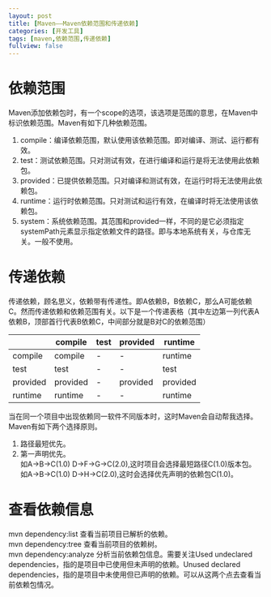 ```yaml
---
layout: post
title: [Maven——Maven依赖范围和传递依赖]
categories: [开发工具]
tags: [maven,依赖范围,传递依赖]
fullview: false
---
```

# 依赖范围

Maven添加依赖包时，有一个scope的选项，该选项是范围的意思，在Maven中标识依赖范围。Maven有如下几种依赖范围。  
1. compile：编译依赖范围，默认使用该依赖范围。即对编译、测试、运行都有效。  
2. test：测试依赖范围。只对测试有效，在进行编译和运行是将无法使用此依赖包。  
3. provided：已提供依赖范围。只对编译和测试有效，在运行时将无法使用此依赖包。  
4. runtime：运行时依赖范围。只对测试和运行有效，在编译时将无法使用该依赖包。  
5. system：系统依赖范围。其范围和provided一样，不同的是它必须指定systemPath元素显示指定依赖文件的路径。即与本地系统有关，与仓库无关。一般不使用。  

# 传递依赖

传递依赖，顾名思义，依赖带有传递性。即A依赖B，B依赖C，那么A可能依赖C。然而传递依赖和依赖范围有关。以下是一个传递表格（其中左边第一列代表A依赖B，顶部首行代表B依赖C，中间部分就是B对C的依赖范围）

| |compile|test|provided|runtime|
|-|-|-|-|-|
|compile|compile|-|-|runtime|
|test|test|-|-|test|
|provided|provided|-|provided|provided|
|runtime|runtime|-|-|runtime|

当在同一个项目中出现依赖同一软件不同版本时，这时Maven会自动帮我选择。Maven有如下两个选择原则。

1. 路径最短优先。  
2. 第一声明优先。  
如A->B->C(1.0) D->F->G->C(2.0),这时项目会选择最短路径C(1.0)版本包。  
如A->B->C(1.0) D->H->C(2.0),这时会选择优先声明的依赖包C(1.0)。  

# 查看依赖信息

mvn dependency:list 查看当前项目已解析的依赖。  
mvn dependency:tree 查看当前项目的依赖树。  
mvn dependency:analyze 分析当前依赖包信息。需要关注Used undeclared dependencies，指的是项目中已使用但未声明的依赖。Unused declared dependencies，指的是项目中未使用但已声明的依赖。可以从这两个点去查看当前依赖包情况。
